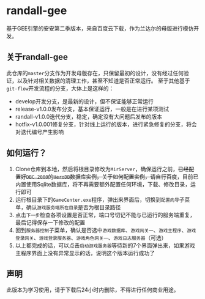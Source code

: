 # randall-gee
基于GEE引擎的安安第二季版本，来自百度云下载，作为兰达尔的母版进行模仿开发。

## 关于randall-gee
此仓库的`master`分支作为开发母版存在，只保留最初的设计，没有经过任何验证，以及针对相关数据的清理工作，甚至不知道是否正常运行。
至于其他基于`git-flow`开发流程的分支，大体上是这样的：
- develop开发分支，是最新的设计，但不保证能够正常运行
- release-v1.0.0发布分支，基本保证运行，一般是在进行某项测试
- randall-v1.0.0迭代分支，稳定，确定没有大问题后发布的版本
- hotfix-v1.0.001修复分支，针对线上运行的版本，进行紧急修复的分支，将会对迭代编号产生影响

## 如何运行？
1. Clone仓库到本地，然后将根目录修改为`MirServer`，确保运行之前，~~已经配置好`DBC 2000`的`HeroDB`数据库实例，关于如何配置实例，请自行百度~~，目前已内置使用Sqlite数据库，将不再需要额外配置任何环境，下载、修改目录，运行即可
2. 运行根目录下的`GameCenter.exe`程序，弹出来界面后，切换到`配置向导`子菜单，确认`游戏服务端所在目录`是否为根目录路径
3. 点击`下一步`检查各项设置是否正常，端口号切记不能与已运行的服务端重复，最后记得保存一下修改的配置
4. 回到`服务器控制`子菜单，确认是否选中`游戏数据库`、`游戏网关一`、`游戏主程序`、`游戏登录网关`、`游戏登录服务器`、`游戏角色网关一`、`游戏日志服务器`（可选）
5. 以上都完成的话，可以点击`启动游戏服务器`等待新的7个界面弹出来，如果游戏主程序界面上没有异常显示的话，说明这个版本运行成功了

## 声明
此版本为学习使用，请于下载后24小时内删除，不得进行任何商业用途。
